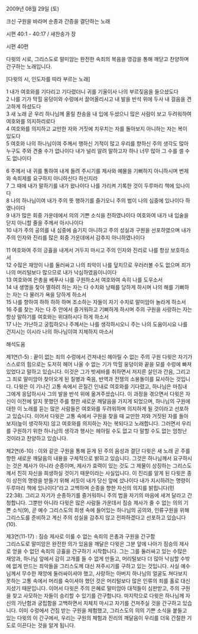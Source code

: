 2009년 08월 29일 (토)

크신 구원을 바라며 순종과 간증을 결단하는 노래



시편 40:1 - 40:17 / 새찬송가  장


시편 40편

다윗의 시로, 그리스도로 말미암는 완전한 속죄의 복음을 영감을 통해 깨닫고 찬양하며 간구하는 노래입니다.  

[다윗의 시, 인도자를 따라 부르는 노래]

1 내가 여호와를 기다리고 기다렸더니 귀를 기울이사 나의 부르짖음을 들으셨도다  
2 나를 기가 막힐 웅덩이와 수렁에서 끌어올리시고 
내 발을 반석 위에 두사 내 걸음을 견고하게 하셨도다  
3 새 노래 곧 우리 하나님께 올릴 찬송을 내 입에 두셨으니 
많은 사람이 보고 두려워하여 여호와를 의지하리로다  
4 여호와를 의지하고 교만한 자와 거짓에 치우치는 자를 돌아보지 아니하는 자는 복이 있도다  
5 여호와 나의 하나님이여 주께서 행하신 기적이 많고 우리를 향하신 주의 생각도 많아 누구도 주와 견줄 수가 없나이다 내가 널리 알려 말하고자 하나 너무 많아 그 수를 셀 수도 없나이다  

6 주께서 내 귀를 통하여 내게 들려 주시기를 제사와 예물을 기뻐하지 아니하시며 
번제와 속죄제를 요구하지 아니하신다 하신지라  
7 그 때에 내가 말하기를 내가 왔나이다 나를 가리켜 기록한 것이 두루마리 책에 있나이다  
8 나의 하나님이여 내가 주의 뜻 행하기를 즐기오니 주의 법이 나의 심중에 있나이다 하였나이다  
9 내가 많은 회중 가운데에서 의의 기쁜 소식을 전하였나이다 
여호와여 내가 내 입술을 닫지 아니할 줄을 주께서 아시나이다  
10 내가 주의 공의를 내 심중에 숨기지 아니하고 주의 성실과 구원을 선포하였으며 
내가 주의 인자와 진리를 많은 회중 가운데에서 감추지 아니하였나이다  

11 여호와여 주의 긍휼을 내게서 거두지 마시고 주의 인자와 진리로 나를 항상 보호하소서  
12 수많은 재앙이 나를 둘러싸고 나의 죄악이 나를 덮치므로 우러러볼 수도 없으며 
죄가 나의 머리털보다 많으므로 내가 낙심하였음이니이다  
13 여호와여 은총을 베푸사 나를 구원하소서 여호와여 속히 나를 도우소서  
14 내 생명을 찾아 멸하려 하는 자는 다 수치와 낭패를 당하게 하시며 
나의 해를 기뻐하는 자는 다 물러가 욕을 당하게 하소서  
15 나를 향하여 하하 하하 하며 조소하는 자들이 자기 수치로 말미암아 놀라게 하소서  
16 주를 찾는 자는 다 주 안에서 즐거워하고 기뻐하게 하시며 
주의 구원을 사랑하는 자는 항상 말하기를 여호와는 위대하시다 하게 하소서  
17 나는 가난하고 궁핍하오나 주께서는 나를 생각하시오니 
주는 나의 도움이시요 나를 건지시는 이시라 나의 하나님이여 지체하지 마소서

해석도움





제1연(1-5) : 끝이 없는 죄의 수렁에서 건져내신 헤아릴 수 없는 주의 구원 
다윗은 자기가 스스로의 힘으로는 도저히 헤어 나올 수 없는 기가 막힐 웅덩이와 끝을 모를 수렁에 빠져 있었다고 말하고 있습니다. 이것은 그가 밧세바를 취하면서 저지른 살인과 간음, 그리고 그 죄로 말미암아 찾아오게 된 질병과 죽음, 반역과 전쟁의 소용돌이를 묘사하는 것입니다. 다윗은 이 기나긴 고통 속에서 끈질긴 인내로 여호와를 기다렸고, 하나님은 마침내 그에게 응답하시사 그의 발을 반석 위에 옮겨주셨습니다. 이 과정을 겪으면서 다윗은 자신이 이전에 알지 못했던 주를 향한 새로운 깨달음을 가지게 되었으며, 하나님의 구원에 대한 이 노래를 듣는 많은 사람들은 여호와를 두려워하며 의지하게 될 것이라고 선포하고 있습니다. 이어서 다윗은 고통 속에서 구원을 찾을 때 교만한 자와 거짓된 자를 돌아보지(높이 생각하지) 않고 여호와를 의지하는 자는 복되다고 노래합니다. 그러면서 우리를 구원하기 위한 하나님의 생각과 행사는 헤아릴 수도 없고 다 말할 수도 없는 엄청난 것이라고 찬양하고 있습니다.  

제2연(6-10) : 이와 같은 구원을 통해 듣게 된 주의 음성과 결단 
다윗은 새 노래 곧 주를 향한 새로운 깨달음의 내용을 구체적으로 밝히고 있습니다. 그것은 하나님께서 요구하시는 것은 제사가 아니라 순종이며, 제사가 효력이 있는 것도 그 제물이 상징하는 그리스도께서 친히 자신을 희생하실 것이기 때문이라는 사실입니다. 이 진리를 알게 된 다윗은 종이 상전의 명령을 받들기 위해 서듯이 내가 당신 앞에 섰나이다 내가 지시하려는 명령이 두루마리 책에 있나이다”라고 고백하며 순종을 향한 자신의 의지를 밝힙니다(민 22:38). 그리고 자기가 순종하기를 즐거워하니 주의 법을 자기의 마음에 새겨 달라고 간청합니다. 그뿐만 아니라 다윗은 많은 사람들 가운데서 짐승 제사가 줄 수 없는 의의 기쁜 소식(9), 곧 예수 그리스도의 희생 속에 들어있는 하나님의 공의와, 인류구원을 위해 그리스도를 준비하고 계신 주의 성실을 감추지 않고 전파하겠다고 선포하고 있습니다(10). 

제3연(11-17) : 짐승 제사로 이룰 수 없는 속죄의 은총과 구원을 간구함  
그리스도로 말미암은 완전한 의가 있음을 깨달은 다윗은 그분 앞에 나아가 짐승의 제사로 얻을 수 없던 속죄의 긍휼을 간구하기 시작합니다. 그는 그를 둘러싸고 있는 수많은 재앙과, 하나님 앞에서 감히 고개를 들 수 없게 만들고, 머리털보다 더 많아 낙심할 수밖에 없게 만드는 죄악들을 그리스도께 대신 져주시기를 구하고 있는 것입니다. 사실 예수님께서 무수한 재앙에 둘러싸이셔야 했고, 사랑하는 아버지 하나님의 얼굴도 쳐다보지 못하는 고통 속에서 머리를 숙이셔야 했던 것은 머리털보다 많은 인류의 죄를 홀로 대신 지셨기 때문입니다. 이어서 다윗은 주의 은혜로 말미암아 대적들이 심판받고, 주의 구원을 찾고 사모하는 자들이 승리할 수 있기를 간구합니다. 마지막으로 다윗은 하나님께 자신의 가난함과 궁핍함을 고백하면서 지체치 마시고 자기를 건져주실 것을 간구하고 있습니다. 이미 수렁에서 건짐 받는 구원을 체험했고, 그리스도의 의의 기쁜 소식을 붙들고 있는 다윗의 이 간구에서, 우리는 구원의 체험과 진리의 깨달음이 우리를 더욱 간절한 기도로 이끈다는 것을 알게 됩니다.
